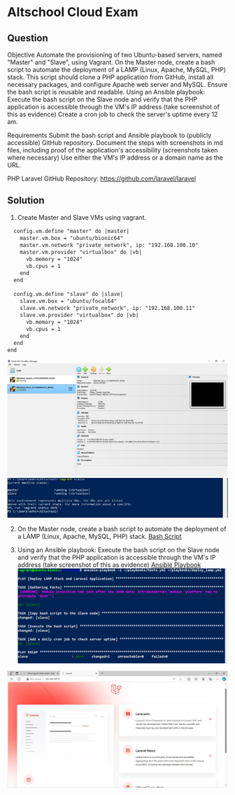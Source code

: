 # Altschool Cloud Exam
## Question
Objective
Automate the provisioning of two Ubuntu-based servers, named "Master" and "Slave", using Vagrant.
On the Master node, create a bash script to automate the deployment of a LAMP (Linux, Apache, MySQL, PHP) stack.
This script should clone a PHP application from GitHub, install all necessary packages, and configure Apache web server and MySQL. 
Ensure the bash script is reusable and readable.
Using an Ansible playbook:
Execute the bash script on the Slave node and verify that the PHP application is accessible through the VM's IP address (take screenshot of this as evidence)
Create a cron job to check the server's uptime every 12 am.

Requirements
Submit the bash script and Ansible playbook to (publicly accessible) GitHub repository.
Document the steps with screenshots in md files, including proof of the application's accessibility (screenshots taken where necessary)
Use either the VM's IP address or a domain name as the URL.

PHP Laravel GitHub Repository:
https://github.com/laravel/laravel

## Solution 
1. Create Master and Slave VMs using vagrant.
~~~ Vagrant.configure("2") do |config|
  config.vm.define "master" do |master|
    master.vm.box = "ubuntu/bionic64"
    master.vm.network "private_network", ip: "192.168.100.10"
    master.vm.provider "virtualbox" do |vb|
      vb.memory = "1024"
      vb.cpus = 1
    end
  end

  config.vm.define "slave" do |slave|
    slave.vm.box = "ubuntu/focal64"
    slave.vm.network "private_network", ip: "192.168.100.11"
    slave.vm.provider "virtualbox" do |vb|
      vb.memory = "1024"
      vb.cpus = 1
    end
  end
end
~~~
![Virtual Box](Images/VM_Page.JPG)
<br>
![Vagrant](Images/Vagrant_Status.JPG)

2. On the Master node, create a bash script to automate the deployment of a LAMP (Linux, Apache, MySQL, PHP) stack.
[Bash Script](deploy_lamp.sh)

3. Using an Ansible playbook:
Execute the bash script on the Slave node and verify that the PHP application is accessible through the VM's IP address (take screenshot of this as evidence)
[Ansible Playbook](deploy_lamp.yml)
![Ansible playbook run](Images/ansible_playbook.JPG)

![Laravel Home Page](Images/Home_Page.JPG)

